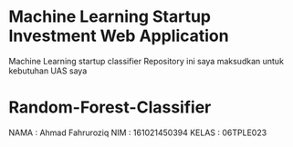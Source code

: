 # Machine Learning Startup Investment Web Application
Machine Learning startup classifier
Repository ini saya maksudkan untuk kebutuhan UAS saya

# Random-Forest-Classifier
NAMA  : Ahmad Fahruroziq
NIM   : 161021450394 
KELAS : 06TPLE023
